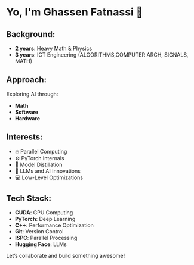 # Yo, I'm Ghassen Fatnassi 👋  

## Background:
- **2 years**: Heavy Math & Physics
- **3 years**: ICT Engineering (ALGORITHMS,COMPUTER ARCH, SIGNALS, MATH)

## Approach:
Exploring AI through:
- **Math**
- **Software**
- **Hardware**

## Interests:
- 🔥 Parallel Computing  
- ⚙️ PyTorch Internals  
- 🚀 Model Distillation  
- 🧠 LLMs and AI Innovations  
- 💻 Low-Level Optimizations  

## Tech Stack:
- **CUDA**: GPU Computing  
- **PyTorch**: Deep Learning  
- **C++**: Performance Optimization  
- **Git**: Version Control  
- **ISPC**: Parallel Processing  
- **Hugging Face**: LLMs  

Let’s collaborate and build something awesome!
